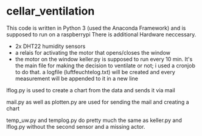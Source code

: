 # cellar_ventilation
This code is written in Python 3 (used the Anaconda Framework) and is supposed to run on a raspberrypi
There is additional Hardware neccessary. 
  - 2x DHT22 humidity sensors 
  - a relais for activating the motor that opens/closes the window
  - the motor on the window
keller.py 
is supposed to run every 10 min. It's the main file for making the decision to ventilate or not; i used a cronjob to do that.
a logfile (luftfeuchtelog.txt) will be created and every measurement will be appended to it in a new line 

lflog.py 
is used to create a chart from the data and sends it via mail

mail.py as well as plotten.py 
are used for sending the mail and creating a chart

temp_uw.py and templog.py do pretty much the same as keller.py and lflog.py without the second sensor and a missing actor.

